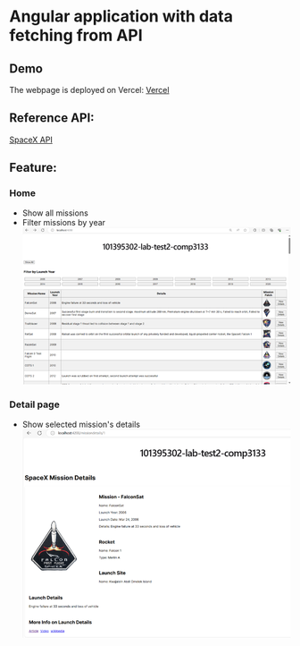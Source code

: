 # Angular application with data fetching from API

## Demo

The webpage is deployed on Vercel: [Vercel](https://101395302-lab-test2-comp3133.vercel.app/)

## Reference API:
[SpaceX API](https://docs.spacexdata.com/#bc65ba60-decf-4289-bb04-4ca9df01b9c1)

## Feature:

### Home
- Show all missions
- Filter missions by year
![Home](/assets/images/missionlist.png)

### Detail page
- Show selected mission's details
![Detail page](/assets/images/missiondetail.png)
